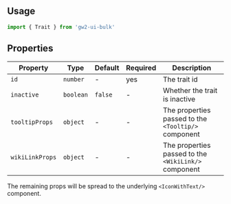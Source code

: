 ## Usage

```js
import { Trait } from 'gw2-ui-bulk'
```

## Properties

| Property        | Type      | Default | Required | Description                                          |
| --------------- | --------- | ------- | -------- | ---------------------------------------------------- |
| `id`            | `number`  | -       | yes      | The trait id                                         |
| `inactive`      | `boolean` | `false` | -        | Whether the trait is inactive                        |
| `tooltipProps`  | `object`  | -       | -        | The properties passed to the `<Tooltip/>` component  |
| `wikiLinkProps` | `object`  | -       | -        | The properties passed to the `<WikiLink/>` component |

The remaining props will be spread to the underlying `<IconWithText/>` component.
